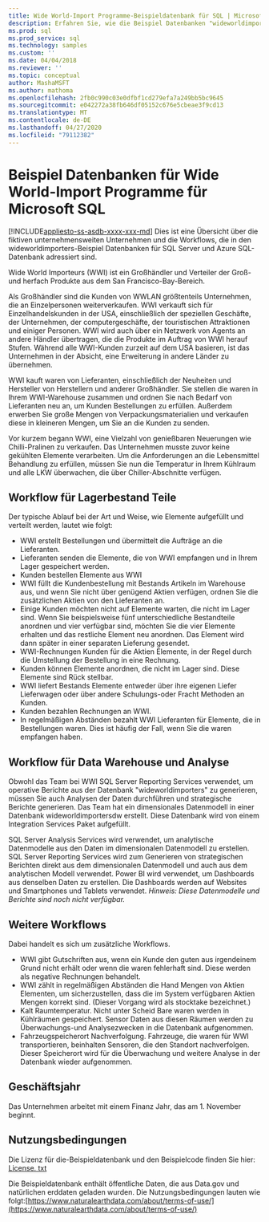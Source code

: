 ```yaml
---
title: Wide World-Import Programme-Beispieldatenbank für SQL | Microsoft-Dokumentation
description: Erfahren Sie, wie die Beispiel Datenbanken "wideworldimporters" die Workflows des fiktiven Unternehmens "wideworldimporters" unterstützen.
ms.prod: sql
ms.prod_service: sql
ms.technology: samples
ms.custom: ''
ms.date: 04/04/2018
ms.reviewer: ''
ms.topic: conceptual
author: MashaMSFT
ms.author: mathoma
ms.openlocfilehash: 2fb0c990c03e0dfbf1cd279efa7a249bb5bc9645
ms.sourcegitcommit: e042272a38fb646df05152c676e5cbeae3f9cd13
ms.translationtype: MT
ms.contentlocale: de-DE
ms.lasthandoff: 04/27/2020
ms.locfileid: "79112382"
---
```

# <a name="wide-world-importers-sample-databases-for-microsoft-sql"></a>Beispiel Datenbanken für Wide World-Import Programme für Microsoft SQL
[!INCLUDE[appliesto-ss-asdb-xxxx-xxx-md](../includes/appliesto-ss-asdb-xxxx-xxx-md.md)]
Dies ist eine Übersicht über die fiktiven unternehmensweiten Unternehmen und die Workflows, die in den wideworldimporters-Beispiel Datenbanken für SQL Server und Azure SQL-Datenbank adressiert sind.  

Wide World Importeurs (WWI) ist ein Großhändler und Verteiler der Groß-und herfach Produkte aus dem San Francisco-Bay-Bereich.

Als Großhändler sind die Kunden von WWLAN größtenteils Unternehmen, die an Einzelpersonen weiterverkaufen. WWI verkauft sich für Einzelhandelskunden in der USA, einschließlich der speziellen Geschäfte, der Unternehmen, der computergeschäfte, der touristischen Attraktionen und einiger Personen. WWI wird auch über ein Netzwerk von Agents an andere Händler übertragen, die die Produkte im Auftrag von WWI herauf Stufen. Während alle WWI-Kunden zurzeit auf dem USA basieren, ist das Unternehmen in der Absicht, eine Erweiterung in andere Länder zu übernehmen.

WWI kauft waren von Lieferanten, einschließlich der Neuheiten und Hersteller von Herstellern und anderer Großhändler. Sie stellen die waren in Ihrem WWI-Warehouse zusammen und ordnen Sie nach Bedarf von Lieferanten neu an, um Kunden Bestellungen zu erfüllen. Außerdem erwerben Sie große Mengen von Verpackungsmaterialien und verkaufen diese in kleineren Mengen, um Sie an die Kunden zu senden.

Vor kurzem begann WWI, eine Vielzahl von genießbaren Neuerungen wie Chilli-Pralinen zu verkaufen.  Das Unternehmen musste zuvor keine gekühlten Elemente verarbeiten. Um die Anforderungen an die Lebensmittel Behandlung zu erfüllen, müssen Sie nun die Temperatur in Ihrem Kühlraum und alle LKW überwachen, die über Chiller-Abschnitte verfügen.

## <a name="workflow-for-warehouse-stock-items"></a>Workflow für Lagerbestand Teile

Der typische Ablauf bei der Art und Weise, wie Elemente aufgefüllt und verteilt werden, lautet wie folgt:
- WWI erstellt Bestellungen und übermittelt die Aufträge an die Lieferanten.
- Lieferanten senden die Elemente, die von WWI empfangen und in Ihrem Lager gespeichert werden.
- Kunden bestellen Elemente aus WWI
- WWI füllt die Kundenbestellung mit Bestands Artikeln im Warehouse aus, und wenn Sie nicht über genügend Aktien verfügen, ordnen Sie die zusätzlichen Aktien von den Lieferanten an.
- Einige Kunden möchten nicht auf Elemente warten, die nicht im Lager sind. Wenn Sie beispielsweise fünf unterschiedliche Bestandteile anordnen und vier verfügbar sind, möchten Sie die vier Elemente erhalten und das restliche Element neu anordnen. Das Element wird dann später in einer separaten Lieferung gesendet.
- WWI-Rechnungen Kunden für die Aktien Elemente, in der Regel durch die Umstellung der Bestellung in eine Rechnung.
- Kunden können Elemente anordnen, die nicht im Lager sind. Diese Elemente sind Rück stellbar.
- WWI liefert Bestands Elemente entweder über ihre eigenen Liefer Lieferwagen oder über andere Schulungs-oder Fracht Methoden an Kunden.
- Kunden bezahlen Rechnungen an WWI.
- In regelmäßigen Abständen bezahlt WWI Lieferanten für Elemente, die in Bestellungen waren. Dies ist häufig der Fall, wenn Sie die waren empfangen haben.

## <a name="data-warehouse-and-analysis-workflow"></a>Workflow für Data Warehouse und Analyse

Obwohl das Team bei WWI SQL Server Reporting Services verwendet, um operative Berichte aus der Datenbank "wideworldimporters" zu generieren, müssen Sie auch Analysen der Daten durchführen und strategische Berichte generieren. Das Team hat ein dimensionales Datenmodell in einer Datenbank wideworldimportersdw erstellt. Diese Datenbank wird von einem Integration Services Paket aufgefüllt.

SQL Server Analysis Services wird verwendet, um analytische Datenmodelle aus den Daten im dimensionalen Datenmodell zu erstellen. SQL Server Reporting Services wird zum Generieren von strategischen Berichten direkt aus dem dimensionalen Datenmodell und auch aus dem analytischen Modell verwendet. Power BI wird verwendet, um Dashboards aus denselben Daten zu erstellen. Die Dashboards werden auf Websites und Smartphones und Tablets verwendet. *Hinweis: Diese Datenmodelle und Berichte sind noch nicht verfügbar.*

## <a name="additional-workflows"></a>Weitere Workflows

Dabei handelt es sich um zusätzliche Workflows.
- WWI gibt Gutschriften aus, wenn ein Kunde den guten aus irgendeinem Grund nicht erhält oder wenn die waren fehlerhaft sind. Diese werden als negative Rechnungen behandelt.
- WWI zählt in regelmäßigen Abständen die Hand Mengen von Aktien Elementen, um sicherzustellen, dass die im System verfügbaren Aktien Mengen korrekt sind. (Dieser Vorgang wird als stocktake bezeichnet.)
- Kalt Raumtemperatur. Nicht unter Scheid Bare waren werden in Kühlräumen gespeichert. Sensor Daten aus diesen Räumen werden zu Überwachungs-und Analysezwecken in die Datenbank aufgenommen.
- Fahrzeugspeicherort Nachverfolgung. Fahrzeuge, die waren für WWI transportieren, beinhalten Sensoren, die den Standort nachverfolgen. Dieser Speicherort wird für die Überwachung und weitere Analyse in der Datenbank wieder aufgenommen.

## <a name="fiscal-year"></a>Geschäftsjahr

Das Unternehmen arbeitet mit einem Finanz Jahr, das am 1. November beginnt.

## <a name="terms-of-use"></a>Nutzungsbedingungen

Die Lizenz für die-Beispieldatenbank und den Beispielcode finden Sie hier: [License. txt](https://github.com/Microsoft/sql-server-samples/blob/master/license.txt)

Die Beispieldatenbank enthält öffentliche Daten, die aus Data.gov und natürlichen erddaten geladen wurden. Die Nutzungsbedingungen lauten wie folgt:[https://www.naturalearthdata.com/about/terms-of-use/](https://www.naturalearthdata.com/about/terms-of-use/)
